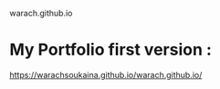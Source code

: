 warach.github.io

# My Portfolio first version : 

https://warachsoukaina.github.io/warach.github.io/
